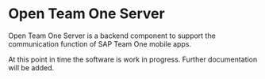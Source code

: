# Open Team One Server

Open Team One Server is a backend component to support the communication
function of SAP Team One mobile apps.

At this point in time the software is work in progress. Further documentation will be added.
